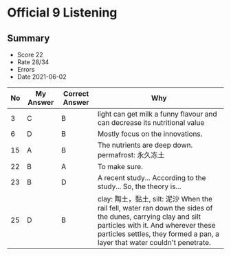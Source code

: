 # Official 9 Listening
## Summary
- Score 22
- Rate 28/34
- Errors
- Date 2021-06-02

| No | My Answer | Correct Answer | Why |
|----|-----------|----------------|-----|
|3| C | B| light can get milk a funny flavour and can decrease its nutritional value|
|6| D | B| Mostly focus on the innovations.|
|15| A | B| The nutrients are deep down. permafrost: 永久冻土|
|22| B | A | To make sure.|
|23| B | D| A recent study... According to the study... So, the theory is...  |
|25 | D | B | clay: 陶土，黏土, silt: 泥沙 When the rail fell, water ran down the sides of the dunes, carrying clay and silt particles with it. And wherever these particles settles, they formed a pan, a layer that water couldn't penetrate.| 
